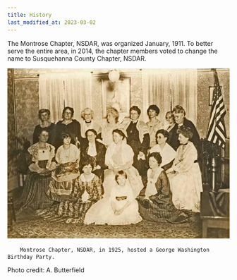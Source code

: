 ```yaml
---
title: History
last_modified_at: 2023-03-02
---
```


The Montrose Chapter, NSDAR, was organized January, 1911.  To better serve the entire area, in 2014, the chapter members voted to change the name to Susquehanna County Chapter, NSDAR.

![1925 Chapter Members](/assets/images/members_1925.jpg)

        Montrose Chapter, NSDAR, in 1925, hosted a George Washington Birthday Party.

  Photo credit: A. Butterfield
